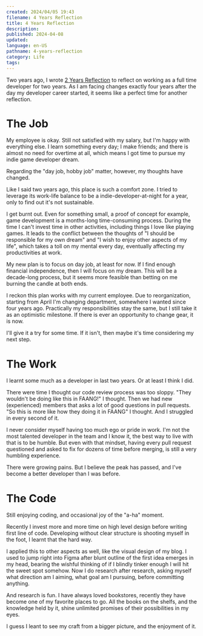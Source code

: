 ```yaml
---
created: 2024/04/05 19:43
filename: 4 Years Reflection
title: 4 Years Reflection
description: 
published: 2024-04-08
updated: 
language: en-US
pathname: 4-years-reflection
category: Life
tags:
---
```

Two years ago, I wrote [2 Years Reflection](https://asukachikaru.com/blog/2-years-reflection) to reflect on working as a full time developer for two years. As I am facing changes exactly four years after the day my developer career started, it seems like a perfect time for another reflection.
# The Job
My employee is okay. Still not satisfied with my salary, but I'm happy with everything else. I learn something every day; I make friends; and there is almost no need for overtime at all, which means I got time to pursue my indie game developer dream.

Regarding the "day job, hobby job" matter, however, my thoughts have changed.

Like I said two years ago, this place is such a comfort zone. I tried to leverage its work-life balance to be a indie-developer-at-night for a year, only to find out it's not sustainable.

I get burnt out. Even for something small, a proof of concept for example, game development is a months-long time-consuming process. During the time I can't invest time in other activities, including things I love like playing games. It leads to the conflict between the thoughts of "I should be responsible for my own dream" and "I wish to enjoy other aspects of my life", which takes a toll on my mental every day, eventually affecting my productivities at work.

My new plan is to focus on day job, at least for now. If I find enough financial independence, then I will focus on my dream. This will be a decade-long process, but it seems more feasible than betting on me burning the candle at both ends.

I reckon this plan works with my current employee. Due to reorganization, starting from April I'm changing department, somewhere I wanted since four years ago. Practically my responsibilities stay the same, but I still take it as an optimistic milestone. If there is ever an opportunity to change gear, it is now.

I'll give it a try for some time. If it isn't, then maybe it's time considering my next step.
# The Work
I learnt some much as a developer in last two years. Or at least I think I did.

There were time I thought our code review process was too sloppy. "They wouldn't be doing like this in FAANG!" I thought. Then we had new (experienced) members that asks a lot of good questions in pull requests. "So this is more like how they doing it in FAANG" I thought. And I struggled in every second of it.

I never consider myself having too much ego or pride in work. I'm not the most talented developer in the team and I know it, the best way to live with that is to be humble. But even with that mindset, having every pull request questioned and asked to fix for dozens of time before merging, is still a very humbling experience.

There were growing pains. But I believe the peak has passed, and I've become a better developer than I was before.
# The Code
Still enjoying coding, and occasional joy of the "a-ha" moment.

Recently I invest more and more time on high level design before writing first line of code. Developing without clear structure is shooting myself in the foot, I learnt that the hard way.

I applied this to other aspects as well, like the visual design of my blog. I used to jump right into Figma after blunt outline of the first idea emerges in my head, bearing the wishful thinking of if I blindly tinker enough I will hit the sweet spot somehow. Now I do research after research, asking myself what direction am I aiming, what goal am I pursuing, before committing anything.

And research is fun. I have always loved bookstores, recently they have become one of my favorite places to go. All the books on the shelfs, and the knowledge held by it, shine unlimited promises of their possibilities in my eyes.

I guess I leant to see my craft from a bigger picture, and the enjoyment of it.
